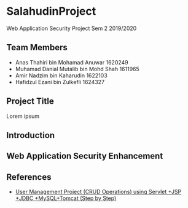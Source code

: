 # SalahudinProject
Web Application Security Project Sem 2 2019/2020

## Team Members
<ul>
  <li>Anas Thahiri bin Mohamad Anuwar 1620249</li>
  <li>Muhamad Danial Mutalib bin Mohd Shah  1611965</li>
  <li>Amir Nadzim bin Kaharudin 1622103</li>
  <li>Hafidzul Ezani bin Zulkefli 1624327</li>
</ul>

## Project Title
Lorem ipsum

## Introduction

## Web Application Security Enhancement

## References
<ul>
  <li><a href='https://youtu.be/-3m2_wHWXf4'>User Management Project (CRUD Operations) using Servlet +JSP +JDBC +MySQL+Tomcat (Step by Step)</a></li>
</ul>
